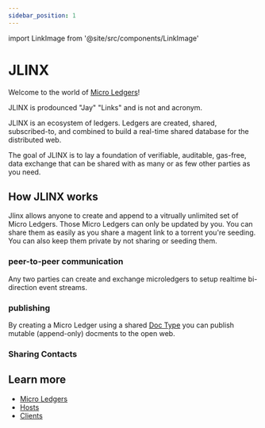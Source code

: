 ```yaml
---
sidebar_position: 1
---
```


import LinkImage from '@site/src/components/LinkImage'

# JLINX

Welcome to the world of [Micro Ledgers](/)!

JLINX is prodounced "Jay" "Links" and is not and acronym. 

JLINX is an ecosystem of ledgers. Ledgers are created, shared, subscribed-to, and combined to build a real-time shared database for the distributed web.

The goal of JLINX is to lay a foundation of verifiable, auditable, gas-free, data exchange that can be shared with as many or as few other parties as you need.


## How JLINX works

Jlinx allows anyone to create and append to a vitrually unlimited set of Micro Ledgers. Those Micro Ledgers can only be updated by you. You can share them as easily as you share a magent link to a torrent you're seeding. You can also keep them private by not sharing or seeding them.

### peer-to-peer communication

Any two parties can create and exchange microledgers to setup realtime bi-direction event streams.

<LinkImage src="/img/alice-and-bob-solo.svg"/>

### publishing

By creating a Micro Ledger using a shared [Doc Type](/docs/doc-types) you can publish mutable (append-only) docments to the open web.

### Sharing Contacts



## Learn more

- [Micro Ledgers](/docs/micro-ledgers)
- [Hosts](/docs/hosts)
- [Clients](/docs/clients)
